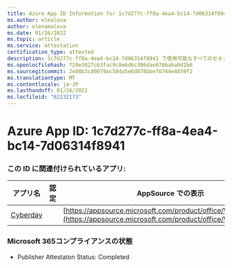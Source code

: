 ```yaml
---
title: Azure App ID Information for 1c7d277c-ff8a-4ea4-bc14-7d06314f8941
ms.author: elmalova
author: elenamalova
ms.date: 01/26/2022
ms.topic: article
ms.service: attestation
certification_type: attested
description: 1c7d277c-ff8a-4ea4-bc14-7d06314f8941 で使用可能なすべてのセキュリティおよびコンプライアンス情報。
ms.openlocfilehash: f29e3827c63fac9c8e6d6c306dae676baba0d1b6
ms.sourcegitcommit: 2e80b3cd0079ac50da5e6d878bbef6744e4659f2
ms.translationtype: MT
ms.contentlocale: ja-JP
ms.lasthandoff: 01/26/2022
ms.locfileid: "62232173"
---
```

# <a name="azure-app-id-1c7d277c-ff8a-4ea4-bc14-7d06314f8941"></a>Azure App ID: 1c7d277c-ff8a-4ea4-bc14-7d06314f8941


### <a name="apps-associated-with-this-id"></a>この ID に関連付けられているアプリ:
| **アプリ名** | **認定** | **AppSource での表示** |
|--------------|---------------|-----------------------|
| [Cyberday](https://docs.microsoft.com/microsoft-365-app-certification/forward/WA200001774) |  | [https://appsource.microsoft.com/product/office/WA200001774](https://appsource.microsoft.com/product/office/WA200001774) |

### <a name="microsoft-365-app-compliance-status"></a>Microsoft 365コンプライアンスの状態
- Publisher Attestaton Status: Completed
